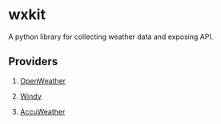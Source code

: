 # wxkit

A python library for collecting weather data and exposing API.

## Providers

1. [OpenWeather](https://openweathermap.org/api)

2. [Windy](https://api.windy.com)

3. [AccuWeather](https://developer.accuweather.com)
